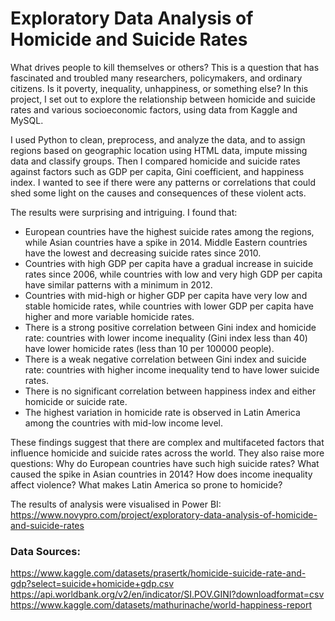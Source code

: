 # Exploratory Data Analysis of Homicide and Suicide Rates

What drives people to kill themselves or others? This is a question that has fascinated and troubled many researchers, policymakers, and ordinary citizens. Is it poverty, inequality, unhappiness, or something else? In this project, I set out to explore the relationship between homicide and suicide rates and various socioeconomic factors, using data from Kaggle and MySQL.

I used Python to clean, preprocess, and analyze the data, and to assign regions based on geographic location using HTML data, impute missing data and classify groups. Then I compared homicide and suicide rates against factors such as GDP per capita, Gini coefficient, and happiness index. I wanted to see if there were any patterns or correlations that could shed some light on the causes and consequences of these violent acts.

The results were surprising and intriguing. I found that:

* European countries have the highest suicide rates among the regions, while Asian countries have a spike in 2014. Middle Eastern countries have the lowest and decreasing suicide rates since 2010.
* Countries with high GDP per capita have a gradual increase in suicide rates since 2006, while countries with low and very high GDP per capita have similar patterns with a minimum in 2012.
* Countries with mid-high or higher GDP per capita have very low and stable homicide rates, while countries with lower GDP per capita have higher and more variable homicide rates.
* There is a strong positive correlation between Gini index and homicide rate: countries with lower income inequality (Gini index less than 40) have lower homicide rates (less than 10 per 100000 people).
* There is a weak negative correlation between Gini index and suicide rate: countries with higher income inequality tend to have lower suicide rates.
* There is no significant correlation between happiness index and either homicide or suicide rate.
* The highest variation in homicide rate is observed in Latin America among the countries with mid-low income level.

These findings suggest that there are complex and multifaceted factors that influence homicide and suicide rates across the world. They also raise more questions: Why do European countries have such high suicide rates? What caused the spike in Asian countries in 2014? How does income inequality affect violence? What makes Latin America so prone to homicide?



The results of analysis were visualised in Power BI:   
https://www.novypro.com/project/exploratory-data-analysis-of-homicide-and-suicide-rates

### Data Sources:
https://www.kaggle.com/datasets/prasertk/homicide-suicide-rate-and-gdp?select=suicide+homicide+gdp.csv
https://api.worldbank.org/v2/en/indicator/SI.POV.GINI?downloadformat=csv  
https://www.kaggle.com/datasets/mathurinache/world-happiness-report
